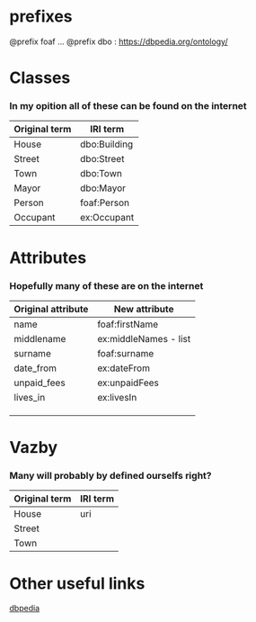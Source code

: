 # prefixes

@prefix foaf ...
@prefix dbo : <https://dbpedia.org/ontology/>


# Classes

### In my opition all of these can be found on the internet

| Original term | IRI term |
| -------- | -------- |
| House | dbo:Building |
| Street | dbo:Street |
| Town | dbo:Town |
| Mayor | dbo:Mayor |
| Person | foaf:Person |
| Occupant | ex:Occupant |


# Attributes

### Hopefully many of these are on the internet

| Original attribute | New attribute |
| -------- | -------- |
| name | foaf:firstName |
| middlename | ex:middleNames - list |
| surname | foaf:surname |
| date_from | ex:dateFrom |
| unpaid_fees | ex:unpaidFees |
| lives_in | ex:livesIn |
|  |  |
|  |  |
|  |  |

# Vazby

### Many will probably by defined ourselfs right?

| Original term | IRI term |
| -------- | -------- |
| House | uri |
| Street |  |
| Town |  |

# Other useful links


[dbpedia](https://dbpedia.org/ontology/)

